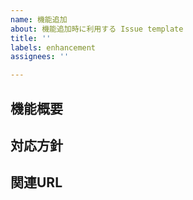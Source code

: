 ```yaml
---
name: 機能追加
about: 機能追加時に利用する Issue template
title: ''
labels: enhancement
assignees: ''

---
```


## 機能概要

## 対応方針

## 関連URL